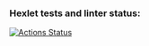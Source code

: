 ### Hexlet tests and linter status:
[![Actions Status](https://github.com/MaximSamorukov/frontend-project-46/workflows/hexlet-check/badge.svg)](https://github.com/MaximSamorukov/frontend-project-46/actions)